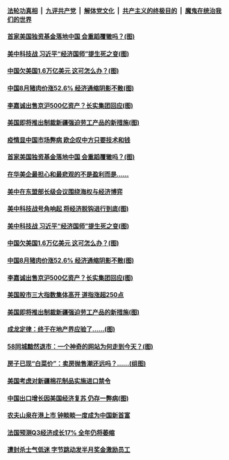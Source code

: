 ####  [法轮功真相](../../../../basic/blob/master/README.md?t=09102231) &nbsp;|&nbsp; [九评共产党](../../../../9ping.md/blob/master/README.md?t=09102231) &nbsp;|&nbsp; [解体党文化](../../../../jtdwh.md/blob/master/README.md?t=09102231)  &nbsp;|&nbsp; [共产主义的终极目的](../../../../gczydzjmd.md/blob/master/README.md?t=09102231) &nbsp;|&nbsp; [魔鬼在统治我们的世界](../../../../mgztzwmdsj.md/blob/master/README.md?t=09102231) 

#### [首家美国独资基金落地中国 会重蹈覆辙吗？(图)](../pages/p5/945735.md?t=09102231) 

#### [美中科技战 习近平“经济国师”提生死之变(图)](../pages/p5/945641.md?t=09102231) 

#### [中国欠美国1.6万亿美元 这可怎么办？(图)](../pages/p5/945669.md?t=09102231) 

#### [中国8月猪肉价涨52.6% 经济通缩阴影不散(图)](../pages/p5/945658.md?t=09102231) 

#### [李嘉诚出售京沪500亿资产？长实集团回应(图)](../pages/p5/945647.md?t=09102231) 

#### [美国即将推出制裁新疆强迫劳工产品的新措施(图)](../pages/p5/945642.md?t=09102231) 

#### [疫情显中国市场弊病 欧企叹中方只要技术和钱](../pages/p5/945736.md?t=09102231) 

#### [首家美国独资基金落地中国 会重蹈覆辙吗？(图)](../pages/p5/945735.md?t=09102231) 

#### [在华美企最担心和最悲观的不是盈利而是……](../pages/p5/945726.md?t=09102231) 

#### [美中在东盟部长级会议围绕海权与经济博弈](../pages/p5/945724.md?t=09102231) 

#### [美中科技战号角响起 将经济脱钩进行到底(图)](../pages/p5/945667.md?t=09102231) 

#### [美中科技战 习近平“经济国师”提生死之变(图)](../pages/p5/945641.md?t=09102231) 

#### [中国欠美国1.6万亿美元 这可怎么办？(图)](../pages/p5/945669.md?t=09102231) 

#### [中国8月猪肉价涨52.6% 经济通缩阴影不散(图)](../pages/p5/945658.md?t=09102231) 

#### [李嘉诚出售京沪500亿资产？长实集团回应(图)](../pages/p5/945647.md?t=09102231) 

#### [美国股市三大指数集体高开 道指涨超250点](../pages/p5/945651.md?t=09102231) 

#### [美国即将推出制裁新疆强迫劳工产品的新措施(图)](../pages/p5/945642.md?t=09102231) 


#### [成龙定律：终于在地产界应验了……(图)](../pages/p5/945597.md?t=09102231) 

#### [58同城黯然退市：一个神奇的网站为何走到今天？(图)](../pages/p5/945594.md?t=09102231) 

#### [房子已现“白菜价”：卖房抛售潮还远吗？……(组图)](../pages/p5/945587.md?t=09102231) 

#### [美国考虑对新疆棉花制品实施进口禁令](../pages/p5/945564.md?t=09102231) 

#### [中国出口增长因美国经济复苏 仍存一弊病(图)](../pages/p5/945552.md?t=09102231) 

#### [农夫山泉在港上市 钟睒睒一度成为中国新首富](../pages/p5/945550.md?t=09102231) 

#### [法国预测Q3经济成长17% 全年仍将萎缩](../pages/p5/945549.md?t=09102231) 

#### [遭封杀士气低迷 字节跳动发半月奖金激励员工](../pages/p5/945548.md?t=09102231) 

